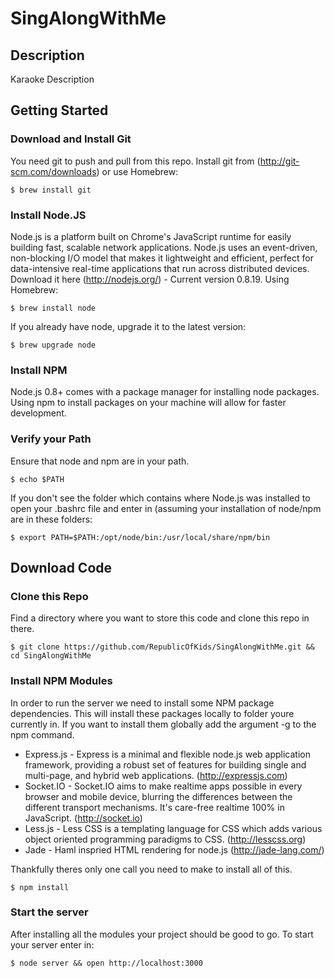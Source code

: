 SingAlongWithMe
========

Description
-----------
Karaoke Description


Getting Started
---------------

### Download and Install Git ###
You need git to push and pull from this repo. Install git from (http://git-scm.com/downloads) or use Homebrew:

    $ brew install git

### Install Node.JS ###
Node.js is a platform built on Chrome's JavaScript runtime for easily building fast, scalable network applications. Node.js uses an event-driven, non-blocking I/O model that makes it lightweight and efficient, perfect for data-intensive real-time applications that run across distributed devices. Download it here (http://nodejs.org/) - Current version 0.8.19. Using Homebrew:

    $ brew install node

If you already have node, upgrade it to the latest version:

    $ brew upgrade node

### Install NPM ###
Node.js 0.8+ comes with a package manager for installing node packages. Using npm to install packages on your machine will allow for faster development.

### Verify your Path ###
Ensure that node and npm are in your path.

    $ echo $PATH

If you don't see the folder which contains where Node.js was installed to open your .bashrc file and enter in (assuming your installation of node/npm are in these folders:

    $ export PATH=$PATH:/opt/node/bin:/usr/local/share/npm/bin

Download Code
-------------

### Clone this Repo ###
Find a directory where you want to store this code and clone this repo in there.

    $ git clone https://github.com/RepublicOfKids/SingAlongWithMe.git && cd SingAlongWithMe

### Install NPM Modules ###
In order to run the server we need to install some NPM package dependencies. This will install these packages locally to folder youre currently in. If you want to install them globally add the argument -g to the npm command.

- Express.js - Express is a minimal and flexible node.js web application framework, providing a robust set of features for building single and multi-page, and hybrid web applications. (http://expressjs.com)
- Socket.IO - Socket.IO aims to make realtime apps possible in every browser and mobile device, blurring the differences between the different transport mechanisms. It's care-free realtime 100% in JavaScript. (http://socket.io)
- Less.js - Less CSS is a templating language for CSS which adds various object oriented programming paradigms to CSS. (http://lesscss.org)
- Jade - Haml inspried HTML rendering for node.js (http://jade-lang.com/)

Thankfully theres only one call you need to make to install all of this.

    $ npm install

### Start the server ###
After installing all the modules your project should be good to go. To start your server enter in:

    $ node server && open http://localhost:3000

